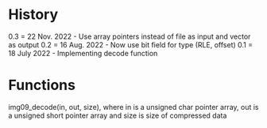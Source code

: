 # History
0.3 = 22 Nov. 2022 - Use array pointers instead of file as input and vector as output
0.2 = 16 Aug. 2022 - Now use bit field for type (RLE, offset)
0.1 = 18 July 2022 - Implementing decode function

# Functions
img09_decode(in, out, size), where in is a unsigned char pointer array, out is a unsigned short pointer array and size is size of compressed data
